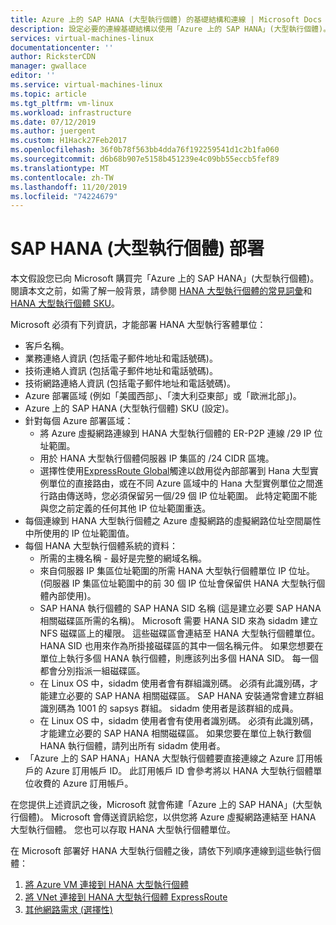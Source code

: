 ```yaml
---
title: Azure 上的 SAP HANA (大型執行個體) 的基礎結構和連線 | Microsoft Docs
description: 設定必要的連線基礎結構以使用「Azure 上的 SAP HANA」(大型執行個體)。
services: virtual-machines-linux
documentationcenter: ''
author: RicksterCDN
manager: gwallace
editor: ''
ms.service: virtual-machines-linux
ms.topic: article
ms.tgt_pltfrm: vm-linux
ms.workload: infrastructure
ms.date: 07/12/2019
ms.author: juergent
ms.custom: H1Hack27Feb2017
ms.openlocfilehash: 36f0b78f563bb4dda76f192259541d1c2b1fa060
ms.sourcegitcommit: d6b68b907e5158b451239e4c09bb55eccb5fef89
ms.translationtype: MT
ms.contentlocale: zh-TW
ms.lasthandoff: 11/20/2019
ms.locfileid: "74224679"
---
```

# <a name="sap-hana-large-instances-deployment"></a>SAP HANA (大型執行個體) 部署 

本文假設您已向 Microsoft 購買完「Azure 上的 SAP HANA」(大型執行個體)。 閱讀本文之前，如需了解一般背景，請參閱 [HANA 大型執行個體的常見詞彙](hana-know-terms.md)和 [HANA 大型執行個體 SKU](hana-available-skus.md)。


Microsoft 必須有下列資訊，才能部署 HANA 大型執行客體單位：

- 客戶名稱。
- 業務連絡人資訊 (包括電子郵件地址和電話號碼)。
- 技術連絡人資訊 (包括電子郵件地址和電話號碼)。
- 技術網路連絡人資訊 (包括電子郵件地址和電話號碼)。
- Azure 部署區域 (例如「美國西部」、「澳大利亞東部」或「歐洲北部」)。
- Azure 上的 SAP HANA (大型執行個體) SKU (設定)。
- 針對每個 Azure 部署區域：
    - 將 Azure 虛擬網路連線到 HANA 大型執行個體的 ER-P2P 連線 /29 IP 位址範圍。
    - 用於 HANA 大型執行個體伺服器 IP 集區的 /24 CIDR 區塊。
    - 選擇性使用[ExpressRoute Global](https://docs.microsoft.com/azure/expressroute/expressroute-global-reach)觸達以啟用從內部部署到 Hana 大型實例單位的直接路由，或在不同 Azure 區域中的 Hana 大型實例單位之間進行路由傳送時，您必須保留另一個/29 個 IP 位址範圍。 此特定範圍不能與您之前定義的任何其他 IP 位址範圍重迭。
- 每個連線到 HANA 大型執行個體之 Azure 虛擬網路的虛擬網路位址空間屬性中所使用的 IP 位址範圍值。
- 每個 HANA 大型執行個體系統的資料：
  - 所需的主機名稱 - 最好是完整的網域名稱。
  - 來自伺服器 IP 集區位址範圍的所需 HANA 大型執行個體單位 IP 位址。 (伺服器 IP 集區位址範圍中的前 30 個 IP 位址會保留供 HANA 大型執行個體內部使用)。
  - SAP HANA 執行個體的 SAP HANA SID 名稱 (這是建立必要 SAP HANA 相關磁碟區所需的名稱)。 Microsoft 需要 HANA SID 來為 sidadm 建立 NFS 磁碟區上的權限。 這些磁碟區會連結至 HANA 大型執行個體單位。 HANA SID 也用來作為所掛接磁碟區的其中一個名稱元件。 如果您想要在單位上執行多個 HANA 執行個體，則應該列出多個 HANA SID。 每一個都會分別指派一組磁碟區。
  - 在 Linux OS 中，sidadm 使用者會有群組識別碼。 必須有此識別碼，才能建立必要的 SAP HANA 相關磁碟區。 SAP HANA 安裝通常會建立群組識別碼為 1001 的 sapsys 群組。 sidadm 使用者是該群組的成員。
  - 在 Linux OS 中，sidadm 使用者會有使用者識別碼。 必須有此識別碼，才能建立必要的 SAP HANA 相關磁碟區。 如果您要在單位上執行數個 HANA 執行個體，請列出所有 sidadm 使用者。 
- 「Azure 上的 SAP HANA」HANA 大型執行個體要直接連線之 Azure 訂用帳戶的 Azure 訂用帳戶 ID。 此訂用帳戶 ID 會參考將以 HANA 大型執行個體單位收費的 Azure 訂用帳戶。

在您提供上述資訊之後，Microsoft 就會佈建「Azure 上的 SAP HANA」(大型執行個體)。 Microsoft 會傳送資訊給您，以供您將 Azure 虛擬網路連結至 HANA 大型執行個體。 您也可以存取 HANA 大型執行個體單位。

在 Microsoft 部署好 HANA 大型執行個體之後，請依下列順序連線到這些執行個體：

1. [將 Azure VM 連接到 HANA 大型執行個體](hana-connect-azure-vm-large-instances.md)
2. [將 VNet 連接到 HANA 大型執行個體 ExpressRoute](hana-connect-vnet-express-route.md)
3. [其他網路需求 (選擇性)](hana-additional-network-requirements.md)

